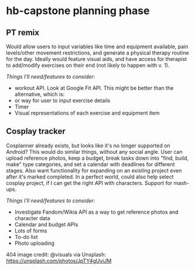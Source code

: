 # hb-capstone planning phase

## PT remix 

Would allow users to input variables like time and equipment available, pain levels/other movement restrictions, and generate a physical therapy routine for the day. Ideally would feature visual aids, and have access for therapist to add/modify exercises on their end (not likely to happen with v. 1). 

*Things I'll need/features to consider:*
- workout API. Look at Google Fit API. This might be better than the alternative, which is:
- or way for user to input exercise details
- Timer
- Visual representations of each exercise and equipment item

## Cosplay tracker

Cosplanner already exists, but looks like it's no longer supported on Android? This would do similar things, without any social angle. User can upload reference photos, keep a budget, break tasks down into "find, build, make" type categories, and set a calendar with deadlines for different stages. Also want functionality for expanding on an existing project even after it's marked completed. In a perfect world, could also help select cosplay project, if I can get the right API with characters. Support for mash-ups.

*Things I'll need/features to consider:*
- Investigate Fandom/Wikia API as a way to get reference photos and character data
- Calendar and budget APIs
- Lots of forms
- To-do list
- Photo uploading


404 image credit: @visuals via Unsplash: https://unsplash.com/photos/JpTY4gUviJM